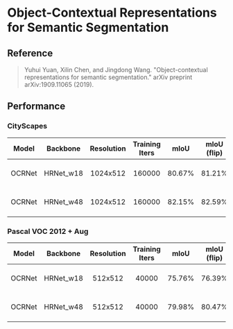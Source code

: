 # Object-Contextual Representations for Semantic Segmentation

## Reference

> Yuhui Yuan, Xilin Chen, and Jingdong Wang. "Object-contextual representations for semantic segmentation." arXiv preprint arXiv:1909.11065 (2019).

## Performance

### CityScapes

| Model | Backbone | Resolution | Training Iters | mIoU | mIoU (flip) | mIoU (ms+flip) | Links |
|:-:|:-:|:-:|:-:|:-:|:-:|:-:|:-:|
|OCRNet|HRNet_w18|1024x512|160000|80.67%|81.21%|81.62%|[model](https://bj.bcebos.com/paddleseg/dygraph/cityscapes/ocrnet_hrnetw18_cityscapes_1024x512_160k/model.pdparams) \| [log](https://bj.bcebos.com/paddleseg/dygraph/cityscapes/ocrnet_hrnetw18_cityscapes_1024x512_160k/train.log) \| [vdl](https://paddlepaddle.org.cn/paddle/visualdl/service/app?id=901a5d0a78b71ca56f06002f05547837)|
|OCRNet|HRNet_w48|1024x512|160000|82.15%|82.59%|83.02%|[model](https://bj.bcebos.com/paddleseg/dygraph/cityscapes/ocrnet_hrnetw48_cityscapes_1024x512_160k/model.pdparams) \| [log](https://bj.bcebos.com/paddleseg/dygraph/cityscapes/ocrnet_hrnetw48_cityscapes_1024x512_160k/train.log) \| [vdl](https://paddlepaddle.org.cn/paddle/visualdl/service/app?id=176bf6ca4d89957ffe62ac7c30fcd039) |

### Pascal VOC 2012 + Aug

| Model | Backbone | Resolution | Training Iters | mIoU | mIoU (flip) | mIoU (ms+flip) | Links |
|:-:|:-:|:-:|:-:|:-:|:-:|:-:|:-:|
|OCRNet|HRNet_w18|512x512|40000|75.76%|76.39%|77.27%|[model](https://bj.bcebos.com/paddleseg/dygraph/pascal_voc12/ocrnet_hrnetw18_voc12aug_512x512_40k/model.pdparams) \| [log](https://bj.bcebos.com/paddleseg/dygraph/pascal_voc12/ocrnet_hrnetw18_voc12aug_512x512_40k/train.log) \| [vdl](https://paddlepaddle.org.cn/paddle/visualdl/service/app?id=74707b83bc14b7d236146ac4ceaf6c9c)|
|OCRNet|HRNet_w48|512x512|40000|79.98%|80.47%|80.94%|[model](https://bj.bcebos.com/paddleseg/dygraph/pascal_voc12/ocrnet_hrnetw48_voc12aug_512x512_40k/model.pdparams) \| [log](https://bj.bcebos.com/paddleseg/dygraph/pascal_voc12/ocrnet_hrnetw48_voc12aug_512x512_40k/train.log) \| [vdl](https://paddlepaddle.org.cn/paddle/visualdl/service/app?id=8f695743c799f8966a72973f3259fad4) |
